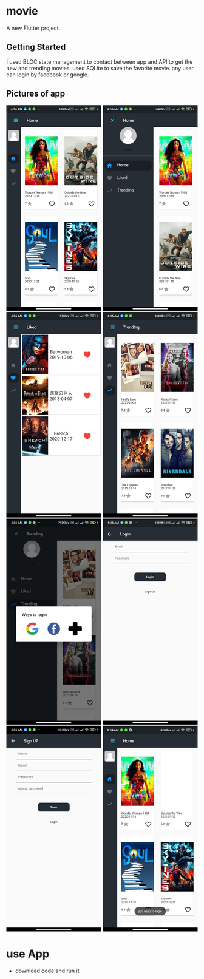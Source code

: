 # movie

A new Flutter project.

## Getting Started

I used BLOC state management to contact between app and API to get the new and trending movies.
used SQLite to save the favorite movie.
any user can login by facebook or google.

## Pictures of app
<img width="250" alt="Last Movie" src="assets/README/1.jpg">
<img width="250" alt="Side menu" src="assets/README/2.jpg">
<img width="250" alt="Movie saved" src="assets/README/3.jpg">
<img width="250" alt="Trending movie" src="assets/README/4.jpg">
<img width="250" alt="Menu of login" src="assets/README/5.jpg">
<img width="250" alt="Login page" src="assets/README/6.jpg">
<img width="250" alt="Sign up page" src="assets/README/7.jpg">
<img width="250" alt="Sign up page" src="assets/README/8.jpg">

# use App
  - download code and run it
